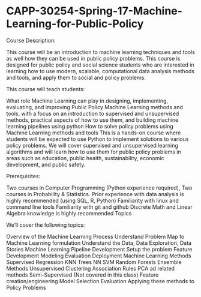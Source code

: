 # CAPP-30254-Spring-17-Machine-Learning-for-Public-Policy
Course Description:

This course will be an introduction to machine learning techniques and tools as well how they can be used in public policy problems. This course is designed for public policy and social science students who are interested in learning how to use modern, scalable, computational data analysis methods and tools, and apply them to social and policy problems.

 This course will teach students:

What role Machine Learning can play in designing, implementing, evaluating, and improving Public Policy
Machine Learning methods and tools, with a focus on an introduction to supervised and unsupervised methods, practical aspects of how to use them, and building machine learning pipelines using python
How to solve policy problems using Machine Learning methods and tools
This is a hands-on course where students will be expected to use Python to implement solutions to various policy problems. We will cover supervised and unsupervised learning algorithms and will learn how to use them for public policy problems in areas such as education, public health, sustainability, economic development, and public safety.

Prerequisites:

Two courses in Computer Programming (Python experience required),
Two courses in Probability & Statistics.
Prior experience with data analysis is highly recommended (using SQL, R, Python)
Familiarity with linux and command line tools
Familiarity with git and github
Discrete Math and Linear Algebra knowledge is highly recommended
Topics

We’ll cover the following topics:

Overview of the Machine Learning Process
Understand Problem
Map to Machine Learning formulation
Understand the Data, Data Exploration, Data Stories
Machine Learning Pipeline Development
Setup the problem
Feature Development
Modeling
Evaluation
Deployment
Machine Learning Methods
Supervised
Regression
KNN
Trees
NN
SVM
Random Forests
Ensemble Methods
Unsupervised
Clustering
Association Rules
PCA ad related methods
Semi-Supervised (Not covered in this class)
Feature creation/engineering
Model Selection
Evaluation
Applying these methods to Policy Problems

